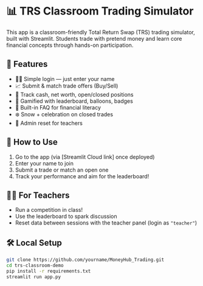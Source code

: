 # 📊 TRS Classroom Trading Simulator

This app is a classroom-friendly Total Return Swap (TRS) trading simulator, built with Streamlit. Students trade with pretend money and learn core financial concepts through hands-on participation.

## 🌟 Features

- 🧑‍🎓 Simple login — just enter your name
- 📈 Submit & match trade offers (Buy/Sell)
- 💼 Track cash, net worth, open/closed positions
- 🎉 Gamified with leaderboard, balloons, badges
- 🧠 Built-in FAQ for financial literacy
- ❄️ Snow + celebration on closed trades
- 🧹 Admin reset for teachers

## 🧪 How to Use

1. Go to the app (via [Streamlit Cloud link] once deployed)
2. Enter your name to join
3. Submit a trade or match an open one
4. Track your performance and aim for the leaderboard!

## 🧑‍🏫 For Teachers

- Run a competition in class!
- Use the leaderboard to spark discussion
- Reset data between sessions with the teacher panel (login as `"teacher"`)

## 🛠️ Local Setup

```bash
git clone https://github.com/yourname/MoneyHub_Trading.git
cd trs-classroom-demo
pip install -r requirements.txt
streamlit run app.py
